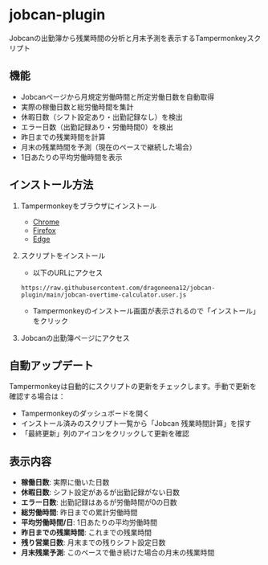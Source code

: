 # jobcan-plugin

Jobcanの出勤簿から残業時間の分析と月末予測を表示するTampermonkeyスクリプト

## 機能

- Jobcanページから月規定労働時間と所定労働日数を自動取得
- 実際の稼働日数と総労働時間を集計
- 休暇日数（シフト設定あり・出勤記録なし）を検出
- エラー日数（出勤記録あり・労働時間0）を検出
- 昨日までの残業時間を計算
- 月末の残業時間を予測（現在のペースで継続した場合）
- 1日あたりの平均労働時間を表示

## インストール方法

1. Tampermonkeyをブラウザにインストール
   - [Chrome](https://chrome.google.com/webstore/detail/tampermonkey/dhdgffkkebhmkfjojejmpbldmpobfkfo)
   - [Firefox](https://addons.mozilla.org/ja/firefox/addon/tampermonkey/)
   - [Edge](https://microsoftedge.microsoft.com/addons/detail/tampermonkey/iikmkjmpaadaobahmlepeloendndfphd)

2. スクリプトをインストール
   - 以下のURLにアクセス
   ```
   https://raw.githubusercontent.com/dragoneena12/jobcan-plugin/main/jobcan-overtime-calculator.user.js
   ```
   - Tampermonkeyのインストール画面が表示されるので「インストール」をクリック

3. Jobcanの出勤簿ページにアクセス

## 自動アップデート

Tampermonkeyは自動的にスクリプトの更新をチェックします。手動で更新を確認する場合は：
- Tampermonkeyのダッシュボードを開く
- インストール済みのスクリプト一覧から「Jobcan 残業時間計算」を探す
- 「最終更新」列のアイコンをクリックして更新を確認

## 表示内容

- **稼働日数**: 実際に働いた日数
- **休暇日数**: シフト設定があるが出勤記録がない日数
- **エラー日数**: 出勤記録はあるが労働時間が0の日数
- **総労働時間**: 昨日までの累計労働時間
- **平均労働時間/日**: 1日あたりの平均労働時間
- **昨日までの残業時間**: これまでの残業時間
- **残り営業日数**: 月末までの残りシフト設定日数
- **月末残業予測**: このペースで働き続けた場合の月末の残業時間
